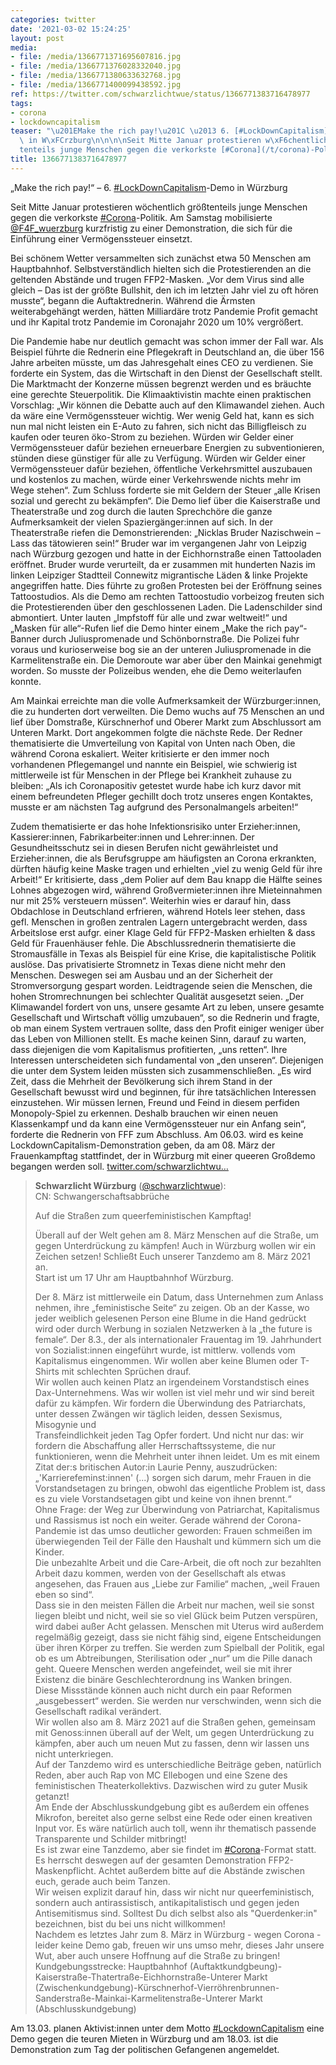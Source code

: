 ```yaml
---
categories: twitter
date: '2021-03-02 15:24:25'
layout: post
media:
- file: /media/1366771371695607816.jpg
- file: /media/1366771376028332040.jpg
- file: /media/1366771380633632768.jpg
- file: /media/1366771400099438592.jpg
ref: https://twitter.com/schwarzlichtwue/status/1366771383716478977
tags:
- corona
- lockdowncapitalism
teaser: "\u201EMake the rich pay!\u201C \u2013 6. [#LockDownCapitalism](/t/lockdowncapitalism)-Demo\
  \ in W\xFCrzburg\n\n\n\nSeit Mitte Januar protestieren w\xF6chentlich gr\xF6\xDF\
  tenteils junge Menschen gegen die verkorkste [#Corona](/t/corona)-Politik. "
title: 1366771383716478977
---
```

„Make the rich pay!“ – 6. [#LockDownCapitalism](/t/lockdowncapitalism)-Demo in Würzburg



Seit Mitte Januar protestieren wöchentlich größtenteils junge Menschen gegen die verkorkste [#Corona](/t/corona)-Politik. 
Am Samstag mobilisierte [@F4F_wuerzburg](https://twitter.com/F4F_wuerzburg) kurzfristig zu einer Demonstration, die sich für die Einführung einer Vermögenssteuer einsetzt. 

Bei schönem Wetter versammelten sich zunächst etwa 50 Menschen am Hauptbahnhof.
Selbstverständlich hielten sich die Protestierenden an die geltenden Abstände und trugen FFP2-Masken.
„Vor dem Virus sind alle gleich – Das ist der größte Bullshit, den ich im letzten Jahr viel zu oft hören musste“, begann die Auftaktrednerin. Während die Ärmsten weiterabgehängt werden, hätten Milliardäre trotz Pandemie Profit gemacht und ihr Kapital trotz Pandemie im Coronajahr
2020 um 10% vergrößert. 

Die Pandemie habe nur deutlich gemacht was schon immer der Fall war. Als Beispiel führte die Rednerin eine Pflegekraft in Deutschland an, die über 156 Jahre arbeiten müsste, um das Jahresgehalt eines CEO zu verdienen.
Sie forderte ein System, das die Wirtschaft in den Dienst der Gesellschaft stellt. Die Marktmacht der Konzerne müssen begrenzt werden und es bräuchte eine gerechte Steuerpolitik.
Die Klimaaktivistin machte einen praktischen Vorschlag: „Wir können die Debatte auch auf den Klimawandel ziehen. Auch da wäre eine Vermögenssteuer wichtig. Wer wenig Geld hat, kann es sich nun mal nicht leisten ein E-Auto zu fahren, sich nicht das Billigfleisch zu kaufen oder teuren öko-Strom zu beziehen. Würden wir Gelder einer Vermögenssteuer dafür beziehen erneuerbare Energien zu subventionieren, stünden diese günstiger für alle zu Verfügung.
Würden wir Gelder einer Vermögenssteuer dafür beziehen, öffentliche Verkehrsmittel auszubauen und kostenlos zu machen, würde einer Verkehrswende nichts mehr im Wege stehen“. Zum Schluss forderte sie mit Geldern der Steuer „alle Krisen sozial und gerecht zu bekämpfen“.
Die Demo lief über die Kaiserstraße und Theaterstraße und zog durch die lauten Sprechchöre die ganze Aufmerksamkeit der vielen Spaziergänger:innen auf sich. In der Theaterstraße riefen die Demonstrierenden: „Nicklas Bruder Nazischwein – Lass das tätowieren sein!“
Bruder war im vergangenen Jahr von Leipzig nach Würzburg gezogen und hatte in der Eichhornstraße einen Tattooladen eröffnet. Bruder wurde verurteilt, da er zusammen mit hunderten Nazis im linken Leipziger Stadtteil Connewitz migrantische Läden &amp; linke Projekte angegriffen hatte.
Dies führte zu großen Protesten bei der Eröffnung seines Tattoostudios. Als die Demo am rechten Tattoostudio  vorbeizog freuten sich die Protestierenden über den geschlossenen Laden. Die Ladenschilder sind abmontiert. 
Unter lauten „Impfstoff für alle und zwar weltweit!“ und „Masken für alle“-Rufen lief die Demo hinter einem „Make the rich pay“-Banner durch Juliuspromenade und Schönbornstraße. Die Polizei fuhr voraus und kurioserweise bog sie an der unteren Juliuspromenade in die
Karmelitenstraße ein. Die Demoroute war aber über den Mainkai genehmigt worden. So musste der Polizeibus wenden, ehe die Demo weiterlaufen konnte. 

Am Mainkai erreichte man die volle Aufmerksamkeit der Würzburger:innen, die zu hunderten dort verweilten.
Die Demo wuchs auf 75 Menschen an und lief über Domstraße, Kürschnerhof und Oberer Markt zum Abschlussort am Unteren Markt. Dort angekommen folgte die nächste Rede. Der Redner thematisierte die Umverteilung von Kapital von Unten nach Oben, die während Corona eskaliert.
Weiter kritisierte er den immer noch vorhandenen Pflegemangel und nannte ein Beispiel, wie schwierig ist mittlerweile ist für Menschen in der Pflege bei Krankheit zuhause zu bleiben: „Als ich Coronapositiv getestet wurde habe ich kurz davor mit einem befreundeten Pfleger gechillt doch trotz unseres engen Kontaktes, musste er am nächsten Tag aufgrund des Personalmangels arbeiten!“

Zudem thematisierte er das hohe Infektionsrisiko unter Erzieher:innen, Kassierer:innen, Fabrikarbeiter:innen und Lehrer:innen.
Der Gesundheitsschutz sei in diesen Berufen nicht gewährleistet und Erzieher:innen, die als Berufsgruppe am häufigsten an Corona erkrankten, dürften häufig keine Maske tragen und erhielten „viel zu wenig Geld für ihre Arbeit!“
Er kritisierte, dass „dem Polier auf dem Bau knapp die Hälfte seines Lohnes abgezogen wird, während Großvermieter:innen ihre Mieteinnahmen nur mit 25% versteuern müssen“.
Weiterhin wies er darauf hin, dass Obdachlose in Deutschland erfrieren, während Hotels leer stehen, dass gefl. Menschen in großen zentralen Lagern untergebracht werden, dass Arbeitslose erst aufgr. einer Klage Geld für FFP2-Masken erhielten &amp; dass Geld für Frauenhäuser fehle.
Die Abschlussrednerin thematisierte die Stromausfälle in Texas als Beispiel für eine Krise, die kapitalistische Politik auslöse. Das privatisierte Stromnetz in Texas diene nicht mehr den Menschen.
Deswegen sei am Ausbau und an der Sicherheit der Stromversorgung gespart worden. Leidtragende seien die Menschen, die hohen Stromrechnungen bei schlechter Qualität ausgesetzt seien.
„Der Klimawandel fordert von uns, unsere gesamte Art zu leben, unsere gesamte Gesellschaft und Wirtschaft völlig umzubauen“, so die Rednerin und fragte, ob man einem System vertrauen sollte, dass den Profit einiger weniger über das Leben von Millionen stellt.
Es mache keinen Sinn, darauf zu warten, dass diejenigen die vom Kapitalismus profitierten, „uns retten“. Ihre Interessen unterscheideten sich fundamental von „den unseren“. Diejenigen die unter dem System leiden müssten sich zusammenschließen.
„Es wird Zeit, dass die Mehrheit der Bevölkerung sich ihrem Stand in der Gesellschaft bewusst wird und beginnen, für ihre tatsächlichen Interessen einzustehen. Wir müssen lernen, Freund und Feind in diesem perfiden Monopoly-Spiel zu erkennen.
Deshalb brauchen wir einen neuen Klassenkampf und da kann eine Vermögenssteuer nur ein Anfang sein“, forderte die Rednerin von FFF zum Abschluss.
Am 06.03. wird es keine LockdownCapitalism-Demonstration geben, da am 08. März der Frauenkampftag stattfindet, der in Würzburg mit einer queeren Großdemo begangen werden soll.  [twitter.com/schwarzlichtwu…](https://twitter.com/schwarzlichtwue/status/1365628247808090114?s=19)
> <b>Schwarzlicht Würzburg</b> ([@schwarzlichtwue](https://twitter.com/schwarzlichtwue)):  
>CN: Schwangerschaftsabbrüche   
>  
>  
>  
>Auf die Straßen zum queerfeministischen Kampftag!  
>  
>   
>  
>Überall auf der Welt gehen am 8. März Menschen auf die Straße, um gegen Unterdrückung zu kämpfen! Auch in Würzburg wollen wir ein Zeichen setzen! Schließt Euch unserer Tanzdemo am 8. März 2021 an.   
>Start ist um 17 Uhr am Hauptbahnhof Würzburg.   
>  
>   
>  
>Der 8. März ist mittlerweile ein Datum, dass Unternehmen zum Anlass nehmen, ihre „feministische Seite“ zu zeigen. Ob an der Kasse, wo jeder weiblich gelesenen Person eine Blume in die Hand gedrückt wird oder durch Werbung in sozialen Netzwerken à la „the future is female“. Der 8.3., der als internationaler Frauentag im 19. Jahrhundert von Sozialist:innen eingeführt wurde, ist mittlerw. vollends vom Kapitalismus eingenommen. Wir wollen aber keine Blumen oder T-Shirts mit schlechten Sprüchen drauf.  
>Wir wollen auch keinen Platz an irgendeinem Vorstandstisch eines Dax-Unternehmens. Was wir wollen ist viel mehr und wir sind bereit dafür zu kämpfen. Wir fordern die Überwindung des Patriarchats, unter dessen Zwängen wir täglich leiden, dessen Sexismus, Misogynie und  
>Transfeindlichkeit jeden Tag Opfer fordert. Und nicht nur das: wir fordern die Abschaffung aller Herrschaftssysteme, die nur funktionieren, wenn die Mehrheit unter ihnen leidet. Um es mit einem Zitat der:s britischen Autor:in Laurie Penny, auszudrücken:  
>„'Karrierefeminst:innen' (...) sorgen sich darum, mehr Frauen in die Vorstandsetagen zu bringen, obwohl das eigentliche Problem ist, dass es zu viele Vorstandsetagen gibt und keine von ihnen brennt.“  
>Ohne Frage: der Weg zur Überwindung von Patriarchat, Kapitalismus und Rassismus ist noch ein weiter. Gerade während der Corona-Pandemie ist das umso deutlicher geworden: Frauen schmeißen im überwiegenden Teil der Fälle den Haushalt und kümmern sich um die Kinder.  
>Die unbezahlte Arbeit und die Care-Arbeit, die oft noch zur bezahlten Arbeit dazu kommen, werden von der Gesellschaft als etwas angesehen, das Frauen aus „Liebe zur Familie“ machen, „weil Frauen eben so sind“.  
>Dass sie in den meisten Fällen die Arbeit nur machen, weil sie sonst liegen bleibt und nicht, weil sie so viel Glück beim Putzen verspüren, wird dabei außer Acht gelassen. Menschen mit Uterus wird außerdem regelmäßig gezeigt, dass sie nicht fähig sind, eigene Entscheidungen über ihren Körper zu treffen. Sie werden zum Spielball der Politik, egal ob es um Abtreibungen, Sterilisation oder „nur“ um die Pille danach geht. Queere Menschen werden angefeindet, weil sie mit ihrer Existenz die binäre Geschlechterordnung ins Wanken bringen.  
>Diese Missstände können auch nicht durch ein paar Reformen „ausgebessert“ werden. Sie werden nur verschwinden, wenn sich die Gesellschaft radikal verändert.  
>Wir wollen also am 8. März 2021 auf die Straßen gehen, gemeinsam mit Genoss:innen überall auf der Welt, um gegen Unterdrückung zu kämpfen, aber auch um neuen Mut zu fassen, denn wir lassen uns nicht unterkriegen.  
>Auf der Tanzdemo wird es unterschiedliche Beiträge geben, natürlich Reden, aber auch Rap von MC Ellebogen und eine Szene des feministischen Theaterkollektivs. Dazwischen wird zu guter Musik getanzt!  
>Am Ende der Abschlusskundgebung gibt es außerdem ein offenes Mikrofon, bereitet also gerne selbst eine Rede oder einen kreativen Input vor. Es wäre natürlich auch toll, wenn ihr thematisch passende Transparente und Schilder mitbringt!  
>Es ist zwar eine Tanzdemo, aber sie findet im [#Corona](/t/corona)-Format statt. Es herrscht deswegen auf der gesamten Demonstration FFP2-Maskenpflicht. Achtet außerdem bitte auf die Abstände zwischen euch, gerade auch beim Tanzen.  
>Wir weisen explizit darauf hin, dass wir nicht nur queerfeministisch, sondern auch antirassistisch, antikapitalistisch und gegen jeden Antisemitismus sind. Solltest Du dich selbst also als "Querdenker:in" bezeichnen, bist du bei uns nicht willkommen!  
>Nachdem es letztes Jahr zum 8. März in Würzburg - wegen Corona - leider keine Demo gab, freuen wir uns umso mehr, dieses Jahr unsere Wut, aber auch unsere Hoffnung auf die Straße zu bringen!  
>Kundgebungsstrecke: Hauptbahnhof (Auftaktkundgbeung)-Kaiserstraße-Thatertraße-Eichhornstraße-Unterer Markt (Zwischenkundgebung)-Kürschnerhof-Vierröhrenbrunnen-Sanderstraße-Mainkai-Karmelitenstraße-Unterer Markt (Abschlusskundgebung)  


Am 13.03. planen Aktivist:innen unter dem Motto [#LockdownCapitalism](/t/lockdowncapitalism) eine Demo gegen die teuren Mieten in Würzburg und am 18.03. ist die Demonstration zum Tag der politischen Gefangenen angemeldet.